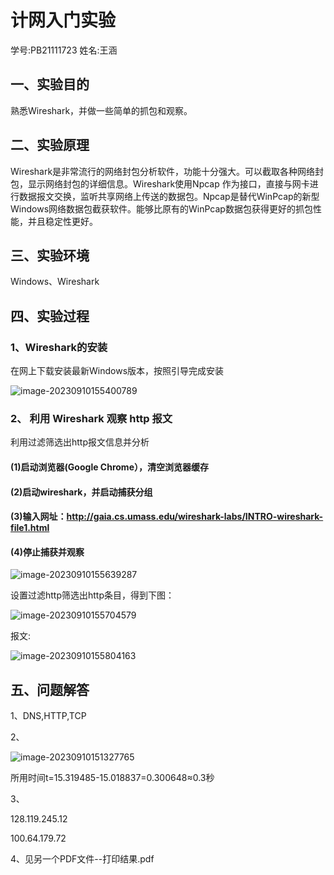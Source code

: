 # 计网入门实验

学号:PB21111723 姓名:王涵

 

## 一、实验目的

熟悉Wireshark，并做一些简单的抓包和观察。

## 二、实验原理

Wireshark是非常流行的网络封包分析软件，功能十分强大。可以截取各种网络封包，显示网络封包的详细信息。Wireshark使用Npcap 作为接口，直接与网卡进行数据报文交换，监听共享网络上传送的数据包。Npcap是替代WinPcap的新型Windows网络数据包截获软件。能够比原有的WinPcap数据包获得更好的抓包性能，并且稳定性更好。

## 三、实验环境

Windows、Wireshark

## 四、实验过程

### 1、Wireshark的安装 

在网上下载安装最新Windows版本，按照引导完成安装

 ![image-20230910155400789](https://wanghantypora.oss-cn-shanghai.aliyuncs.com/picgo/202309101554834.png)

 

### 2、 利用 Wireshark 观察 http 报文

利用过滤筛选出http报文信息并分析 

#### (1)启动浏览器(Google Chrome），清空浏览器缓存

#### (2)启动wireshark，并启动捕获分组

#### (3)输入网址：http://gaia.cs.umass.edu/wireshark-labs/INTRO-wireshark-file1.html

#### (4)停止捕获并观察

![image-20230910155639287](https://wanghantypora.oss-cn-shanghai.aliyuncs.com/picgo/202309101556352.png) 

设置过滤http筛选出http条目，得到下图：

![image-20230910155704579](https://wanghantypora.oss-cn-shanghai.aliyuncs.com/picgo/202309101557605.png) 

报文:

![image-20230910155804163](https://wanghantypora.oss-cn-shanghai.aliyuncs.com/picgo/202309101558193.png)

## 五、问题解答

1、DNS,HTTP,TCP

2、

![image-20230910151327765](https://wanghantypora.oss-cn-shanghai.aliyuncs.com/picgo/202309101513794.png)

所用时间t=15.319485-15.018837=0.300648≈0.3秒

3、

128.119.245.12

100.64.179.72

4、见另一个PDF文件--打印结果.pdf


